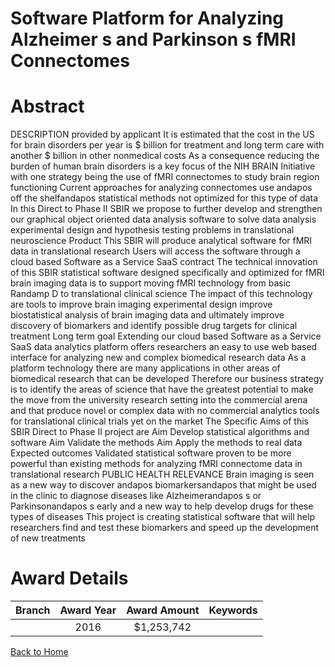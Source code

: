 
Software Platform for Analyzing Alzheimer s and Parkinson s fMRI Connectomes
============================================================================

# Abstract


DESCRIPTION  provided by applicant    It is estimated that the cost in the US for brain disorders per year is $    billion for treatment and long term care  with another $    billion in other nonmedical costs  As a consequence  reducing the burden of human brain disorders is a key focus of the NIH BRAIN Initiative  with one strategy being the use of fMRI connectomes to study brain region functioning  Current approaches for analyzing connectomes use andapos off the shelfandapos  statistical methods not optimized for this type of data  In this Direct to Phase II SBIR we propose
to further develop and strengthen our graphical object oriented data analysis software to solve data analysis  experimental design  and hypothesis testing problems in translational neuroscience  Product  This SBIR will produce analytical software for fMRI data in translational research  Users will access the software through a cloud based Software as a Service  SaaS  contract  The technical innovation of this SBIR statistical software designed specifically and optimized for fMRI brain imaging data is to support moving fMRI technology from basic Randamp D to translational clinical science  The impact of this technology are tools to improve brain imaging experimental design  improve biostatistical analysis of brain imaging data  and ultimately improve discovery of biomarkers and identify possible drug targets for clinical treatment  Long term goal  Extending our cloud based Software as a Service  SaaS  data analytics platform offers researchers an easy to use web based interface for analyzing new and complex biomedical research data  As a platform technology  there are many applications in other areas of biomedical research that can be developed  Therefore  our business strategy is to identify the areas of science that have the greatest potential to make the move from the university research setting into the commercial arena  and that produce novel or complex data with no commercial analytics tools for translational clinical trials yet on the market  The Specific Aims of this SBIR
Direct to Phase II project are   Aim    Develop statistical algorithms and software   Aim    Validate the methods   Aim    Apply the methods to real data  Expected outcomes  Validated statistical software proven to be more powerful than existing methods for analyzing fMRI connectome data in translational research PUBLIC HEALTH RELEVANCE   Brain imaging is seen as a new way to discover andapos biomarkersandapos  that might be used in the clinic to diagnose diseases like Alzheimerandapos s or Parkinsonandapos s early  and a new way to help develop drugs for these types of diseases  This project is creating statistical software that will help researchers find and test these biomarkers  and speed up the development of new treatments  

# Award Details

|Branch|Award Year|Award Amount|Keywords|
| :---: | :---: | :---: | :---: |
||2016|$1,253,742||
  
  


[Back to Home](https://github.com/chrischow/dod_sbir_awards#2490)